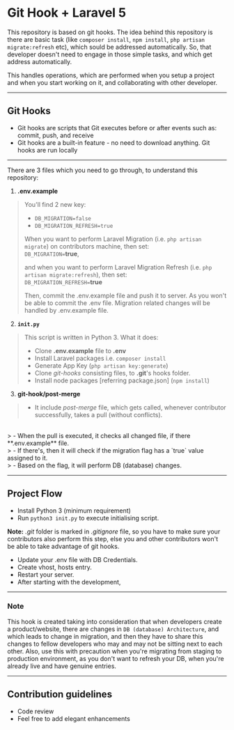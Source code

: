 # Git Hook + Laravel 5 #
This repository is based on git hooks. The idea behind this repository is there are basic task (like `composer install`, `npm install`, `php artisan migrate:refresh` etc), which sould be addressed automatically. So, that developer doesn't need to engage in those simple tasks, and which get address automatically.

This handles operations, which are performed when you setup a project and when you start working on it, and collaborating with other developer.

***

## Git Hooks ##

* Git hooks are scripts that Git executes before or after events such as: commit, push, and receive
* Git hooks are a built-in feature - no need to download anything. Git hooks are run locally

***

There are 3 files which you need to go through, to understand this repository:

1. **.env.example**
> You'll find 2 new key:
> - `DB_MIGRATION=false`
> - `DB_MIGRATION_REFRESH=true`
>
> When you want to perform Laravel Migration (i.e. `php artisan migrate`) on contributors machine, then set: <br>
> `DB_MIGRATION=`**true**,
>
> and when you want to perform Laravel Migration Refresh (i.e. `php artisan migrate:refresh`), then set: <br>
> `DB_MIGRATION_REFRESH=`**true**
>
> Then, commit the .env.example file and push it to server. As you won't be able to commit the .env file. Migration related changes will be handled by .env.example file.

2. **`init.py`**
> This script is written in Python 3. What it does:
> - Clone **.env.example** file to **.env**
> - Install Laravel packages i.e. `composer install`
> - Generate App Key (`php artisan key:generate`)
> - Clone *git-hooks* consisting files, to **.git**'s hooks folder.
> - Install node packages [referring package.json] (`npm install`)

3. **git-hook/post-merge**
> - It include *post-merge* file, which gets called, whenever contributor successfully, takes a pull (without conflicts).
<br>
> - When the pull is executed, it checks all changed file, if there **.env.example** file. <br>
> - If there's, then it will check if the migration flag has a `true` value assigned to it.
<br>
> - Based on the flag, it will perform DB (database) changes.

***

## Project Flow ##

* Install Python 3 (minimum requirement)
* Run `python3 init.py` to execute initialising script.

**Note:** *.git* folder is marked in *.gitignore* file, so you have to make sure your contributors also perform this step, else you and other contributors won't be able to take advantage of git hooks.

* Update your .env file with DB Credentials.
* Create vhost, hosts entry.
* Restart your server.
* After starting with the development,

***

### **Note** ###

This hook is created taking into consideration that when developers create a product/website, there are changes in `DB (database) Architecture`, and which leads to change in migration, and then they have to share this changes to fellow developers who may and may not be sitting next to each other. Also, use this with precaution when you're migrating from staging to production environment, as you don't want to refresh your DB, when you're already live and have genuine entries.

***

## Contribution guidelines ##

* Code review
* Feel free to add elegant enhancements
